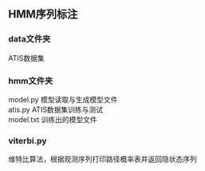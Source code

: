 ## HMM序列标注
### data文件夹
ATIS数据集  
### hmm文件夹
model.py 模型读取与生成模型文件  
atis.py ATIS数据集训练与测试  
model.txt 训练出的模型文件  
### viterbi.py
维特比算法，根据观测序列打印路径概率表并返回隐状态序列  
